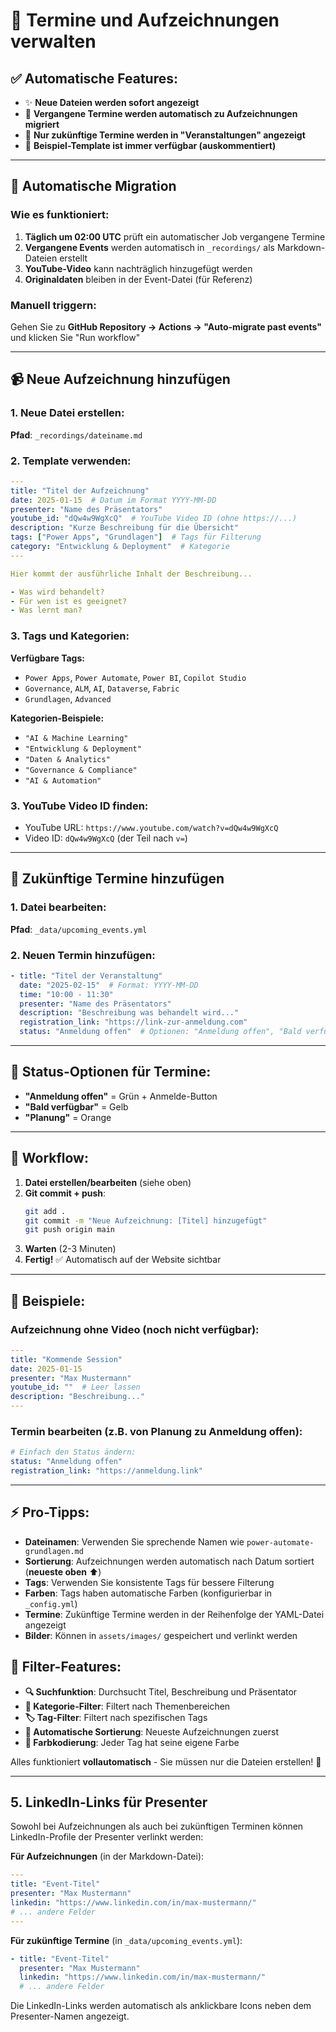 # 📅 Termine und Aufzeichnungen verwalten

## ✅ **Automatische Features**: 
- ✨ **Neue Dateien werden sofort angezeigt**
- 🤖 **Vergangene Termine werden automatisch zu Aufzeichnungen migriert**
- 📅 **Nur zukünftige Termine werden in "Veranstaltungen" angezeigt**
- 💾 **Beispiel-Template ist immer verfügbar (auskommentiert)**

---

## 🤖 **Automatische Migration**

### Wie es funktioniert:
1. **Täglich um 02:00 UTC** prüft ein automatischer Job vergangene Termine
2. **Vergangene Events** werden automatisch in `_recordings/` als Markdown-Dateien erstellt
3. **YouTube-Video** kann nachträglich hinzugefügt werden
4. **Originaldaten** bleiben in der Event-Datei (für Referenz)

### Manuell triggern:
Gehen Sie zu **GitHub Repository → Actions → "Auto-migrate past events"** und klicken Sie "Run workflow"

---

## 📹 **Neue Aufzeichnung hinzufügen**

### 1. Neue Datei erstellen:
**Pfad**: `_recordings/dateiname.md`

### 2. Template verwenden:
```yaml
---
title: "Titel der Aufzeichnung"
date: 2025-01-15  # Datum im Format YYYY-MM-DD
presenter: "Name des Präsentators"
youtube_id: "dQw4w9WgXcQ"  # YouTube Video ID (ohne https://...)
description: "Kurze Beschreibung für die Übersicht"
tags: ["Power Apps", "Grundlagen"]  # Tags für Filterung
category: "Entwicklung & Deployment"  # Kategorie
---

Hier kommt der ausführliche Inhalt der Beschreibung...

- Was wird behandelt?
- Für wen ist es geeignet?
- Was lernt man?
```

### 3. **Tags und Kategorien**:

**Verfügbare Tags:**
- `Power Apps`, `Power Automate`, `Power BI`, `Copilot Studio`
- `Governance`, `ALM`, `AI`, `Dataverse`, `Fabric`
- `Grundlagen`, `Advanced`

**Kategorien-Beispiele:**
- `"AI & Machine Learning"`
- `"Entwicklung & Deployment"`
- `"Daten & Analytics"`
- `"Governance & Compliance"`
- `"AI & Automation"`

### 3. YouTube Video ID finden:
- YouTube URL: `https://www.youtube.com/watch?v=dQw4w9WgXcQ`
- Video ID: `dQw4w9WgXcQ` (der Teil nach `v=`)

---

## 📅 **Zukünftige Termine hinzufügen**

### 1. Datei bearbeiten:
**Pfad**: `_data/upcoming_events.yml`

### 2. Neuen Termin hinzufügen:
```yaml
- title: "Titel der Veranstaltung"
  date: "2025-02-15"  # Format: YYYY-MM-DD
  time: "10:00 - 11:30"
  presenter: "Name des Präsentators"
  description: "Beschreibung was behandelt wird..."
  registration_link: "https://link-zur-anmeldung.com"
  status: "Anmeldung offen"  # Optionen: "Anmeldung offen", "Bald verfügbar", "Planung"
```

---

## 🎨 **Status-Optionen für Termine**:

- **"Anmeldung offen"** = Grün + Anmelde-Button
- **"Bald verfügbar"** = Gelb  
- **"Planung"** = Orange

---

## 🚀 **Workflow**:

1. **Datei erstellen/bearbeiten** (siehe oben)
2. **Git commit + push**:
   ```bash
   git add .
   git commit -m "Neue Aufzeichnung: [Titel] hinzugefügt"
   git push origin main
   ```
3. **Warten** (2-3 Minuten) 
4. **Fertig!** ✅ Automatisch auf der Website sichtbar

---

## 📝 **Beispiele**:

### Aufzeichnung ohne Video (noch nicht verfügbar):
```yaml
---
title: "Kommende Session"
date: 2025-01-15
presenter: "Max Mustermann"
youtube_id: ""  # Leer lassen
description: "Beschreibung..."
---
```

### Termin bearbeiten (z.B. von Planung zu Anmeldung offen):
```yaml
# Einfach den Status ändern:
status: "Anmeldung offen"
registration_link: "https://anmeldung.link"
```

---

## ⚡ **Pro-Tipps**:

- **Dateinamen**: Verwenden Sie sprechende Namen wie `power-automate-grundlagen.md`
- **Sortierung**: Aufzeichnungen werden automatisch nach Datum sortiert (**neueste oben** ⬆️)
- **Tags**: Verwenden Sie konsistente Tags für bessere Filterung
- **Farben**: Tags haben automatische Farben (konfigurierbar in `_config.yml`)
- **Termine**: Zukünftige Termine werden in der Reihenfolge der YAML-Datei angezeigt
- **Bilder**: Können in `assets/images/` gespeichert und verlinkt werden

## 🎯 **Filter-Features**:

- **🔍 Suchfunktion**: Durchsucht Titel, Beschreibung und Präsentator
- **📂 Kategorie-Filter**: Filtert nach Themenbereichen
- **🏷️ Tag-Filter**: Filtert nach spezifischen Tags
- **📅 Automatische Sortierung**: Neueste Aufzeichnungen zuerst
- **🎨 Farbkodierung**: Jeder Tag hat seine eigene Farbe

Alles funktioniert **vollautomatisch** - Sie müssen nur die Dateien erstellen! 🎉

---

## 5. LinkedIn-Links für Presenter

Sowohl bei Aufzeichnungen als auch bei zukünftigen Terminen können LinkedIn-Profile der Presenter verlinkt werden:

**Für Aufzeichnungen** (in der Markdown-Datei):
```yaml
---
title: "Event-Titel"
presenter: "Max Mustermann"
linkedin: "https://www.linkedin.com/in/max-mustermann/"
# ... andere Felder
---
```

**Für zukünftige Termine** (in `_data/upcoming_events.yml`):
```yaml
- title: "Event-Titel"
  presenter: "Max Mustermann"
  linkedin: "https://www.linkedin.com/in/max-mustermann/"
  # ... andere Felder
```

Die LinkedIn-Links werden automatisch als anklickbare Icons neben dem Presenter-Namen angezeigt.
